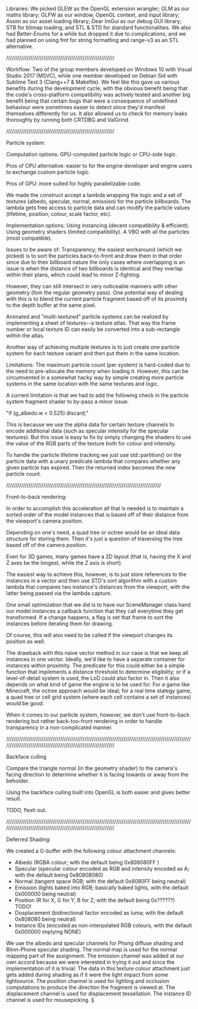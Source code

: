 Libraries:
  We picked GLEW as the OpenGL extension wrangler;
  GLM as our maths library;
  GLFW as our window, OpenGL context, and input library;
  Assim as our asset loading library;
  Dear ImGui as our debug GUI library;
  STB for bitmap loading;
  and STL & STD for standard functionalities.
  We also had Better-Enums for a while but dropped it due to complications, and we had planned  on using fmt for string formatting and range-v3 as an STL alternative.

//////////////////////////////////////////////////////////

Workflow:
  Two of the group members developed on Windows 10 with Visual Studio 2017 (MSVC), while one  member developed on Debian Sid with Sublime Text 3 (Clang++7 & Makefile). We feel like this    gave us various benefits during the development cycle; with the obvious benefit being that   the code's cross-platform compatibility was actively tested and another big benefit being   that certain bugs that were a consequence of undefined behaviour were sometimes easier to   detect since they'd manifest themselves differently for us. It also allowed us to check for   memory leaks thoroughly by running both CRTDBG and ValGrind.


//////////////////////////////////////////////////////////

Particle system:

Computation options: GPU-computed particle logic or CPU-side logic.

Pros of CPU alternative: easier to for the engine developer and engine users to exchange custom particle logic.

Pros of GPU: more suited for highly parallelizable code.

We made the construct accept a lambda wrapping the logic and a set of textures (albedo, specular, normal, emission) for the particle billboards. The lambda gets free access to particle data and can modify the particle values (lifetime, position, colour, scale factor, etc).

Implementation options:
   Using instancing (decent compatibility & efficient).
   Using geometry shaders (limited compatibility).
   A VBO with all the particles (most compatible).

Issues to be aware of:
  Transparency; the easiest workaround (which we picked) is to sort the particles back-to-front and draw them in that order since due to their billboard nature the only cases where overlapping is an issue is when the distance of two billboards is identical and they overlap within their plans, which could lead to minor Z-fighting.

  However, they can still intersect in very noticeable manners with other geometry (fom the regular geometry pass). One potential way of dealing with this is to blend the current particle fragment based off of its proximity to the depth buffer at the same pixel.

  Animated and "multi-textured" particle systems can be realized by implementing a sheet of textures--a texture atlas. That way the frame number or local texture ID can easily be converted into a sub-rectangle within the atlas.

  Another way of achieving multiple textures is to just create one particle system for each texture variant and then put them in the same location.

Limitations:
  The maximum particle count (per system) is hard-coded due to the need to pre-allocate the memory when loading it. However, this can be circumvented in a somewhat hacky way by simple creating more particle systems in the same location with the same textures and logic.

  A current limitation is that we had to add the following check in the particle system fragment shader to by-pass a minor issue:

  "if (g_albedo.w < 0.525) discard;"

  This is because we use the alpha data for certain texture channels to encode additional data (such as specular intensity for the specular textures). But this issue is easy to fix by simply changing the shaders to use the value of the RGB parts of the texture both for colour and intensity.

To handle the particle lifetime tracking we just use std::partition() on the particle data with a unary predicate lambda that compares whether any given particle has expired. Then the returned index becomes the new particle count.


///////////////////////////////////////////////////////////////////////////////////

Front-to-back rendering:

In order to accomplish this acceleration all that is needed is to maintain a sorted order of the model instances that is based off of their distance from the viewport's camera position.

Depending on one's need, a quad tree or octree would be an ideal data structure for storing them. Then it's just a question of traversing the tree based off of the camera position.

Even for 3D games, many games have a 2D layout  (that is, having the X and Z axes be the longest, while the Z axis is short).

The easiest way to achieve this, however, is to just store references to the instances in a vector and then use STD's sort algorithm with a custom lambda that compares two instance's distances from the viewport, with the latter being passed via the lambda capture.

One small optimization that we did is to have our SceneManager class hand our model instances a callback function that they call everytime they get transformed. If a change happens, a flag is set that frame to sort the instances before iterating them for drawing.

Of course, this will also need to be called if the viewport changes its position as well.

The drawback with this naïve vector method in our case is that we keep all instances in one vector. Ideally, we'd like to have a separate container for instances within proximity.
The predicate for this could either be a simple function that implements a distance threshold to determine eligibility; or if a level-of-detail system is used, the LoD could also factor in.
Then it also depends on what kind of game the engine is to be used for. For a game like Minecraft, the octree approach would be ideal; for a real time stategy game, a quad tree or cell grid system (where each cell contains a set of instances) would be good.

When it comes to our particle system, however, we don't use front-to-back rendering but rather back-too-front rendering in order to handle transparency in a non-complicated manner.

/////////////////////////////////////////////////////////////////////////////////////////////////////////////////////////////////////////////////////////////

Backface culling

Compare the triangle normal (in the geometry shader) to the camera's facing direction to determine whether it is facing towards or away from the beholder.

Using the backface culling built into OpenGL is both easier and gives better result.

TODO, flesh out.

/////////////////////////////////////////////////////////////////////////////////////////////////////////////////////////////////////////////////////////////

Deferred Shading:

We created a G-buffer with the following colour attachment channels:
 - Albedo       (RGBA colour; with the default being 0x808080FF )
 - Specular     (specular colour encoded as RGB and intensity encoded as A; with the default being 0x80808080)
 - Normal       (tangent space RGB; with the default 0x8080FF being neutral)
 - Emission     (lights baked into RGB; basically baked lights, with the default 0x000000 being neutral)
 - Position     (R for X, G for Y, B for Z; with the default being 0x??????) TODO!
 - Dosplacement (bidirectional factor encoded as luma; with the default 0x808080 being neutral)
 - Instance IDs (encoded as non-interpolated RGB colours, with the default 0x000000 implying NONE)

We use the albedo and specular channels for Phong diffuse shading and Blinn-Phone specular shading.
The normal map is used for the normal mapping part of the assignment.
The emission channel was added at our own accord because we were interested in trying it out and since the implementation of it is trivial. The data in this texture colour attachment just gets added during shading as if it were the light impact from some lightsource.
The position channel is used for lighting and occlusion computations to produce the direction the fragment is viewed at.
The displacement channel is used for displacement tessellation.
The instance ID channel is used for mousepicking.
§
